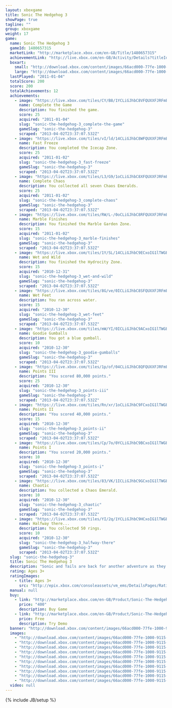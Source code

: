 ```yaml
---
layout: xboxgame
title: Sonic The Hedgehog 3
showPage: true
tagline: ""
group: xboxgame
weight: 17
game: 
  name: Sonic The Hedgehog 3
  gameId: 1480657315
  marketLink: "http://marketplace.xbox.com/en-GB/Title/1480657315"
  achievementLink: "http://live.xbox.com/en-GB/Activity/Details?titleId=1480657315"
  boxart: 
    small: "http://download.xbox.com/content/images/66acd000-77fe-1000-9115-d802584109a3/1033/boxartsm.jpg"
    large: "http://download.xbox.com/content/images/66acd000-77fe-1000-9115-d802584109a3/1033/boxartlg.jpg"
  lastPlayed: "2011-01-04"
  totalScore: 200
  score: 200
  totalAchievements: 12
  achievements: 
    - image: "https://live.xbox.com/tiles/CY/B8/1YCLiGJhbC8VFQUXXFJRFmEzL2FjaC8wL2EAAAAA5+fn+lOAEg==.jpg"
      name: Complete the Game
      description: You finished the game.
      score: 25
      acquired: "2011-01-04"
      slug: "sonic-the-hedgehog-3_complete-the-game"
      gameSlug: "sonic-the-hedgehog-3"
      scraped: "2013-04-02T23:37:07.532Z"
    - image: "https://live.xbox.com/tiles/vI/ld/14CLiGJhbC8WFQUXXFJRFmEzL2FjaC8wL2IAAAAA5+fn+HKJpw==.jpg"
      name: Fast Freeze
      description: You completed the Icecap Zone.
      score: 25
      acquired: "2011-01-02"
      slug: "sonic-the-hedgehog-3_fast-freeze"
      gameSlug: "sonic-the-hedgehog-3"
      scraped: "2013-04-02T23:37:07.532Z"
    - image: "https://live.xbox.com/tiles/L3/G9/1oCLiGJhbC8XFQUXXFJRFmEzL2FjaC8wL2MAAAAA5+fn+ZJxNA==.jpg"
      name: Complete Chaos
      description: You collected all seven Chaos Emeralds.
      score: 25
      acquired: "2011-01-02"
      slug: "sonic-the-hedgehog-3_complete-chaos"
      gameSlug: "sonic-the-hedgehog-3"
      scraped: "2013-04-02T23:37:07.532Z"
    - image: "https://live.xbox.com/tiles/RW/L-/0oCLiGJhbC8RFQUXXFJRFmEzL2FjaC8wL2UAAAAA5+fn-dBiXg==.jpg"
      name: Marble Finishes
      description: You finished the Marble Garden Zone.
      score: 15
      acquired: "2011-01-02"
      slug: "sonic-the-hedgehog-3_marble-finishes"
      gameSlug: "sonic-the-hedgehog-3"
      scraped: "2013-04-02T23:37:07.532Z"
    - image: "https://live.xbox.com/tiles/1Y/SL/14CLiGJhbC9ECxoIG1lTWGEzL2FjaC8wLzEwAAAAAOfn5-ikhMk=.jpg"
      name: Wet and Wild
      description: You finished the Hydrocity Zone.
      score: 15
      acquired: "2010-12-31"
      slug: "sonic-the-hedgehog-3_wet-and-wild"
      gameSlug: "sonic-the-hedgehog-3"
      scraped: "2013-04-02T23:37:07.532Z"
    - image: "https://live.xbox.com/tiles/8G/ve/0ICLiGJhbC8SFQUXXFJRFmEzL2FjaC8wL2YAAAAA5+fn--Fr6w==.jpg"
      name: Wet Feet
      description: You ran across water.
      score: 15
      acquired: "2010-12-30"
      slug: "sonic-the-hedgehog-3_wet-feet"
      gameSlug: "sonic-the-hedgehog-3"
      scraped: "2013-04-02T23:37:07.532Z"
    - image: "https://live.xbox.com/tiles/mW/YI/0ICLiGJhbC9ACxoIG1lTWGEzL2FjaC8wLzE0AAAAAOfn5-8nZoU=.jpg"
      name: Goodie Gumballs
      description: You got a blue gumball.
      score: 10
      acquired: "2010-12-30"
      slug: "sonic-the-hedgehog-3_goodie-gumballs"
      gameSlug: "sonic-the-hedgehog-3"
      scraped: "2013-04-02T23:37:07.532Z"
    - image: "https://live.xbox.com/tiles/1p/of/04CLiGJhbC8QFQUXXFJRFmEzL2FjaC8wL2QAAAAA5+fn-DCazQ==.jpg"
      name: Points III
      description: "You scored 80,000 points."
      score: 25
      acquired: "2010-12-30"
      slug: "sonic-the-hedgehog-3_points-iii"
      gameSlug: "sonic-the-hedgehog-3"
      scraped: "2013-04-02T23:37:07.532Z"
    - image: "https://live.xbox.com/tiles/Rn/xr/1oCLiGJhbC9FCxoIG1lTWGEzL2FjaC8wLzExAAAAAOfn5-lEfFo=.jpg"
      name: Points II
      description: "You scored 40,000 points."
      score: 15
      acquired: "2010-12-30"
      slug: "sonic-the-hedgehog-3_points-ii"
      gameSlug: "sonic-the-hedgehog-3"
      scraped: "2013-04-02T23:37:07.532Z"
    - image: "https://live.xbox.com/tiles/Cp/7o/0YCLiGJhbC9BCxoIG1lTWGEzL2FjaC8wLzE1AAAAAOfn5-7HnhY=.jpg"
      name: Points I
      description: "You scored 20,000 points."
      score: 10
      acquired: "2010-12-30"
      slug: "sonic-the-hedgehog-3_points-i"
      gameSlug: "sonic-the-hedgehog-3"
      scraped: "2013-04-02T23:37:07.532Z"
    - image: "https://live.xbox.com/tiles/83/VK/1ICLiGJhbC9GCxoIG1lTWGEzL2FjaC8wLzEyAAAAAOfn5-tlde8=.jpg"
      name: Chaotic
      description: You collected a Chaos Emerald.
      score: 10
      acquired: "2010-12-30"
      slug: "sonic-the-hedgehog-3_chaotic"
      gameSlug: "sonic-the-hedgehog-3"
      scraped: "2013-04-02T23:37:07.532Z"
    - image: "https://live.xbox.com/tiles/YI/2q/1YCLiGJhbC9HCxoIG1lTWGEzL2FjaC8wLzEzAAAAAOfn5-qFjXw=.jpg"
      name: Halfway there...
      description: You collected 50 rings.
      score: 10
      acquired: "2010-12-30"
      slug: "sonic-the-hedgehog-3_halfway-there"
      gameSlug: "sonic-the-hedgehog-3"
      scraped: "2013-04-02T23:37:07.532Z"
  slug: "sonic-the-hedgehog-3"
  title: Sonic The Hedgehog 3
  description: "Sonic and Tails are back for another adventure as they again battle the evil Dr. Eggman (AKA Dr. Robotnik), who is desperately trying to collect all the Chaos Emeralds in order to rebuild his Death Egg.  Our heroes must find the Chaos Emeralds before Dr. Eggman does, but winning the race won&rsquo;t be easy &ndash; a new adversary, Knuckles the Echidna, has arrived on the scene and will do whatever he can to keep Sonic and Tails from reaching their goal.  Grab all the golden rings, find various bonus zones, and overcome Knuckles and Dr. Eggman as you rocket through the third chapter in Sonic&rsquo;s adventures. This game requires the Xbox 360 hard drive or the 512MB Memory Unit for storage. There are no refunds for this item. For more information, see www.xbox.com/live/accounts."
  rating: Ages 3+
  ratingImages: 
    - title: Ages 3+
      src: "http://epix.xbox.com/consoleassets/vm_ems/DetailsPages/RatingSystemID/14/default/Values/14001.png"
  manual: null
  buy: 
    - link: "http://marketplace.xbox.com/en-GB/Product/Sonic-The-Hedgehog-3/66acd000-77fe-1000-9115-d802584109a3?purchase=1&amp;DownloadType=Game"
      price: "400"
      description: Buy Game
    - link: "http://marketplace.xbox.com/en-GB/Product/Sonic-The-Hedgehog-3/66acd000-77fe-1000-9115-d802584109a3?purchase=1&amp;DownloadType=GameDemo"
      price: Free
      description: Try Demo
  banner: "http://download.xbox.com/content/images/66acd000-77fe-1000-9115-d802584109a3/1033/banner.png"
  images: 
    - "http://download.xbox.com/content/images/66acd000-77fe-1000-9115-d802584109a3/1033/screenlg1.jpg"
    - "http://download.xbox.com/content/images/66acd000-77fe-1000-9115-d802584109a3/1033/screenlg2.jpg"
    - "http://download.xbox.com/content/images/66acd000-77fe-1000-9115-d802584109a3/1033/screenlg3.jpg"
    - "http://download.xbox.com/content/images/66acd000-77fe-1000-9115-d802584109a3/1033/screenlg4.jpg"
    - "http://download.xbox.com/content/images/66acd000-77fe-1000-9115-d802584109a3/1033/screenlg5.jpg"
    - "http://download.xbox.com/content/images/66acd000-77fe-1000-9115-d802584109a3/1033/screenlg6.jpg"
    - "http://download.xbox.com/content/images/66acd000-77fe-1000-9115-d802584109a3/1033/screenlg7.jpg"
    - "http://download.xbox.com/content/images/66acd000-77fe-1000-9115-d802584109a3/1033/screenlg8.jpg"
    - "http://download.xbox.com/content/images/66acd000-77fe-1000-9115-d802584109a3/7177/screenlg9.jpg"
    - "http://download.xbox.com/content/images/66acd000-77fe-1000-9115-d802584109a3/7177/screenlg10.jpg"
  video: null
---
```

{% include JB/setup %}